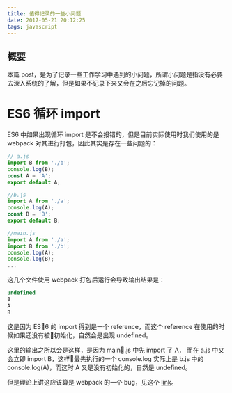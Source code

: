 ```yaml
---
title: 值得记录的一些小问题
date: 2017-05-21 20:12:25
tags: javascript
---
```

## 概要
本篇 post，是为了记录一些工作学习中遇到的小问题，所谓小问题是指没有必要去深入系统的了解，但是如果不记录下来又会在之后忘记掉的问题。

# ES6 循环 import
ES6 中如果出现循环 import 是不会报错的，但是目前实际使用时我们使用的是 webpack 对其进行打包，因此其实是存在一些问题的：

```javascript
// a.js
import B from './b';
console.log(B);
const A = 'A';
export default A;

//b.js
import A from './a';
console.log(A);
const B = 'B';
export default B;

//main.js
import A from './a';
import B from './b';
console.log(A);
console.log(B);
...
```

这几个文件使用 webpack 打包后运行会导致输出结果是：
```javascript
undefined
B
A
B
```

这是因为 ES6 的 import 得到是一个 reference，而这个 reference 在使用的时候如果还没有被初始化，自然会是出现 undefined。

这里的输出之所以会是这样，是因为 main.js 中先 import 了 A， 而在 a.js 中又会立即 import B，这样最先执行的一个 console.log 实际上是 b.js 中的 console.log(A)，而这时 A 又是没有初始化的，自然是 undefined。

但是理论上讲这应该算是 webpack 的一个 bug，见这个 [link](https://github.com/webpack/webpack/issues/1788)。